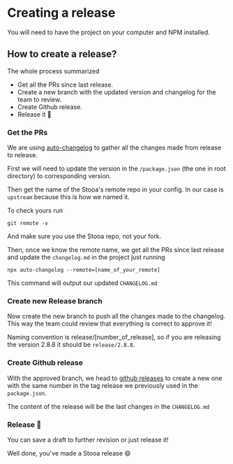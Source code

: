 # Creating a release

You will need to have the project on your computer and NPM installed.

## How to create a release?

The whole process summarized 

- Get all the PRs since last release.
- Create a new branch with the updated version and changelog for the team to review.
- Create Github release.
- Release it 🎉

### Get the PRs
We are using [auto-changelog](https://github.com/cookpete/auto-changelog) to gather all the changes made from release to release.

First we will need to update the version in the `/package.json` (the one in root directory) to corresponding version.

Then get the name of the Stooa's remote repo in your config. In our case is `upstream` because this is how we named it.

To check yours run
```batch
git remote -v
```
And make sure you use the Stooa repo, not your fork.


Then, once we know the remote name, we get all the PRs since last release and update the `changelog.md` in the project just running

```batch
npx auto-changelog --remote=[name_of_your_remote]
```

This command will output our updated `CHANGELOG.md`

### Create new Release branch

Now create the new branch to push all the changes made to the changelog. This way the team could review that everything is correct to approve it!

Naming convention is release/[number_of_release], so if you are releasing the version 2.8.8 it should be `release/2.8.8`. 
### Create Github release

With the approved branch, we head to [github releases](https://github.com/Stooa/Stooa/releases) to create a new one with the same number in the tag release we previously used in the `package.json`. 

The content of the release will be the last changes in the `CHANGELOG.md`

### Release 🎉
You can save a draft to further revision or just release it!

Well done, you've made a Stooa release 😄
